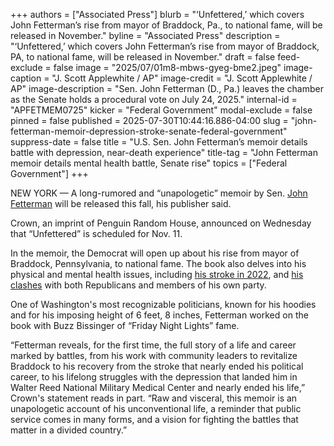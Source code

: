 +++
authors = ["Associated Press"]
blurb = "‘Unfettered,’ which covers John Fetterman’s rise from mayor of Braddock, Pa., to national fame, will be released in November."
byline = "Associated Press"
description = "‘Unfettered,’ which covers John Fetterman’s rise from mayor of Braddock, PA, to national fame, will be released in November."
draft = false
feed-exclude = false
image = "2025/07/01m8-mbws-gyeg-bme2.jpeg"
image-caption = "J. Scott Applewhite / AP"
image-credit = "J. Scott Applewhite / AP"
image-description = "Sen. John Fetterman (D., Pa.) leaves the chamber as the Senate holds a procedural vote on July 24, 2025."
internal-id = "APFETMEM0725"
kicker = "Federal Government"
modal-exclude = false
pinned = false
published = 2025-07-30T10:44:16.886-04:00
slug = "john-fetterman-memoir-depression-stroke-senate-federal-government"
suppress-date = false
title = "U.S. Sen. John Fetterman’s memoir details battle with depression, near-death experience"
title-tag = "John Fetterman memoir details mental health battle, Senate rise"
topics = ["Federal Government"]
+++

NEW YORK — A long-rumored and “unapologetic” memoir by Sen. <a href="https://apnews.com/hub/john-fetterman">John Fetterman</a> will be released this fall, his publisher said.

Crown, an imprint of Penguin Random House, announced on Wednesday that “Unfettered” is scheduled for Nov. 11.

In the memoir, the Democrat will open up about his rise from mayor of Braddock, Pennsylvania, to national fame. The book also delves into his physical and mental health issues, including <a href="https://apnews.com/article/mehmet-oz-2022-midterm-elections-health-business-stroke-cd5e3188b74933566ba5a8f95b2c426f">his stroke in 2022</a>, and <a href="https://apnews.com/article/john-fetterman-trump-meeting-senate-pennsylvania-0ab534338747e899428bfb83735969c3">his clashes</a> with both Republicans and members of his own party.

One of Washington&#39;s most recognizable politicians, known for his hoodies and for his imposing height of 6 feet, 8 inches, Fetterman worked on the book with Buzz Bissinger of “Friday Night Lights” fame.

“Fetterman reveals, for the first time, the full story of a life and career marked by battles, from his work with community leaders to revitalize Braddock to his recovery from the stroke that nearly ended his political career, to his lifelong struggles with the depression that landed him in Walter Reed National Military Medical Center and nearly ended his life,” Crown&#39;s statement reads in part. “Raw and visceral, this memoir is an unapologetic account of his unconventional life, a reminder that public service comes in many forms, and a vision for fighting the battles that matter in a divided country.”<strong></strong>

